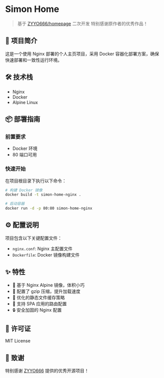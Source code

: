 # Simon Home

> 基于 [ZYYO666/homepage](https://github.com/ZYYO666/homepage) 二次开发
> 特别感谢原作者的优秀作品！

## 🚀 项目简介

这是一个使用 Nginx 部署的个人主页项目，采用 Docker 容器化部署方案，确保快速部署和一致性运行环境。

## 🛠️ 技术栈

- Nginx
- Docker
- Alpine Linux

## 📦 部署指南

### 前置要求

- Docker 环境
- 80 端口可用

### 快速开始

在项目根目录下执行以下命令：

```bash
# 构建 Docker 镜像
docker build -t simon-home-nginx .

# 启动容器
docker run -d -p 80:80 simon-home-nginx
```

## ⚙️ 配置说明

项目包含以下关键配置文件：

- `nginx.conf`: Nginx 主配置文件
- `Dockerfile`: Docker 镜像构建文件

## ✨ 特性

- 🐳 基于 Nginx Alpine 镜像，体积小巧
- 🚀 配置了 gzip 压缩，提升加载速度
- 💾 优化的静态文件缓存策略
- 🔄 支持 SPA 应用的路由配置
- 🔒 安全加固的 Nginx 配置

## 📝 许可证

MIT License

## 🙏 致谢

特别感谢 [ZYYO666](https://github.com/ZYYO666) 提供的优秀开源项目！
